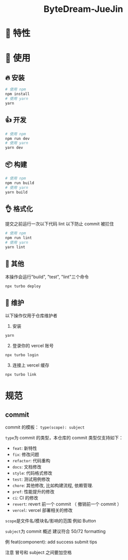 <div align="center">
  <h1>ByteDream-JueJin</h1>
</div>

# 🎉 特性

<!-- - 💪 60+高质量组件
- 💕 完善的无障碍支持，为所有组件提供遵循 W3C 标准的键盘交互、焦点管理和语义化
- 🎨 设计系统管理工具 Semi DSM，多达2000+ Design Token，快速定制你的专属设计系统
- 🌍 国际化支持 17 种语言，提供完备的多语言、多时区、RTL支持
- 💅 Code2Design，根据不同主题自动生成 Figma UI Kit，保持代码与设计同源
- 🚀 强大的 Design2Code支持，设计稿一键转代码，快速构建应用
- ⚙️ 稳定的质量保障，覆盖单元测试、E2E测试、视觉回归测试等多种测试手段
- 🥳 支持 SSR
- 👏 使用 TypeScript, 良好的类型定义，基于 Foundation / Adapter 架构，源码易于阅读 / 贡献 -->

# 👐 使用

## 🔥 安装

```sh
# 使用 npm
npm install
# 使用 yarn
yarn
```

## 👍 开发

```sh
# 使用 npm
npm run dev
# 使用 yarn
yarn dev
```

## 📦 构建

```sh
# 使用 npm
npm run build
# 使用 yarn
yarn build
```

## 👌 格式化

提交之前运行一次以下代码 lint 以下防止 commit 被拦住

```bash
# 使用 npm
npm run lint
# 使用 yarn
yarn lint
```

## 🎈 其他

本操作会运行"build", "test", "lint"三个命令

```bash
npx turbo deploy
```

## 🎈 维护

以下操作仅用于仓库维护者

1. 安装

```bash
yarn
```

2. 登录你的 vercel 账号

```bash
npx turbo login
```

3. 连接上 vercel 缓存

```bash
npx turbo link
```

# 规范

## commit

commit 的模板：
`type(scope): subject`

`type`为 commit 的类型，本仓库的 commit 类型仅支持如下：

- `feat`: 新特性
- `fix`: 修改问题
- `refactor`: 代码重构
- `docs`: 文档修改
- `style`: 代码格式修改
- `test`: 测试用例修改
- `chore`: 其他修改, 比如构建流程, 依赖管理.
- `pref`: 性能提升的修改
- `ci`: CI 的修改
- `revert`: revert 前一个 commit （ 撤销前一个 commit ）
- `vercel`: vercel 部署相关的修改

`scope`是文件名/模块名/影响的范围
例如 Button

`subject`为 commit 概述
建议符合 50/72 formatting

例 feat(component): add success submit tips

注意 冒号和 subject 之间要加空格
